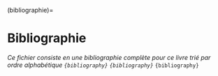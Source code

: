 (bibliographie)=
# Bibliographie

***Ce fichier consiste en une bibliographie complète pour ce livre trié par ordre alphabétique* `{bibliography}`* `{bibliography}`*
`{bibliography}`
